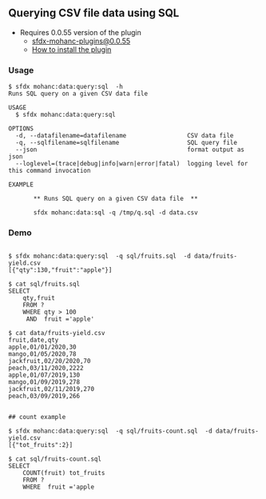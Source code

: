 ## Querying CSV file data using SQL

- Requires 0.0.55 version of the plugin
    - sfdx-mohanc-plugins@0.0.55
    - [How to install the plugin](https://mohan-chinnappan-n.github.io/dx/plugins.html#/1)

 

### Usage
```
$ sfdx mohanc:data:query:sql  -h
Runs SQL query on a given CSV data file 

USAGE
  $ sfdx mohanc:data:query:sql

OPTIONS
  -d, --datafilename=datafilename                 CSV data file
  -q, --sqlfilename=sqlfilename                   SQL query file
  --json                                          format output as json
  --loglevel=(trace|debug|info|warn|error|fatal)  logging level for this command invocation

EXAMPLE

       ** Runs SQL query on a given CSV data file  **

       sfdx mohanc:data:sql -q /tmp/q.sql -d data.csv
```
### Demo        
```

$ sfdx mohanc:data:query:sql  -q sql/fruits.sql  -d data/fruits-yield.csv 
[{"qty":130,"fruit":"apple"}]

$ cat sql/fruits.sql 
SELECT 
    qty,fruit
    FROM ? 
    WHERE qty > 100 
     AND  fruit ='apple'

$ cat data/fruits-yield.csv 
fruit,date,qty
apple,01/01/2020,30
mango,01/05/2020,78
jackfruit,02/20/2020,70
peach,03/11/2020,2222
apple,01/07/2019,130
mango,01/09/2019,278
jackfruit,02/11/2019,270
peach,03/09/2019,266


## count example

$ sfdx mohanc:data:query:sql  -q sql/fruits-count.sql  -d data/fruits-yield.csv 
[{"tot_fruits":2}]

$ cat sql/fruits-count.sql 
SELECT 
    COUNT(fruit) tot_fruits
    FROM ? 
    WHERE  fruit ='apple

```

